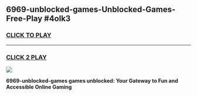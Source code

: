 
## 6969-unblocked-games-Unblocked-Games-Free-Play #4olk3
<h3>
<a href="https://us.freeplayer.one?title=6969-unblocked-games&ref=9M">CLICK TO PLAY</a></h3>
<hr>

<h3>
<a href="https://us.freeplayer.one?title=6969-unblocked-games&ref=9M">CLICK 2 PLAY</a>
  
</h3>

<a href="https://us.freeplayer.one?title=6969-unblocked-games&ref=9M"><img src="https://clearcache.store/games.png"></a>


**6969-unblocked-games games unblocked: Your Gateway to Fun and Accessible Online Gaming**
